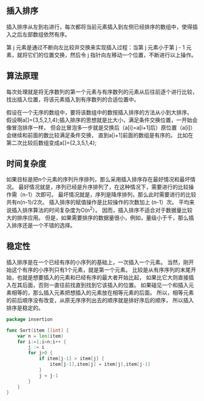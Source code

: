 ## 插入排序

插入排序从左到右进行，每次都将当前元素插入到左侧已经排序的数组中，使得插入之后左部数组依然有序。

第 j 元素是通过不断向左比较并交换来实现插入过程：当第 j 元素小于第 j - 1 元素，就将它们的位置交换，然后令 j 指针向左移动一个位置，不断进行以上操作。

## 算法原理

每次处理就是将无序数列的第一个元素与有序数列的元素从后往前逐个进行比较，找出插入位置，将该元素插入到有序数列的合适位置中。

假设在一个无序的数组中，要将该数组中的数按插入排序的方法从小到大排序。
假设啊a[]={3,5,2,1,4};插入排序的思想就是比大小，满足条件交换位置，一开始会像冒泡排序一样，
但会比冒泡多一步就是交换后（a[i]=a[i+1]后）原位置（a[i]）会继续和前面的数比较满足条件交换，
直到a[i+1]前面的数组是有序的。
比如在第二次比较后数组变成a[]={2,3,5,1,4};

## 时间复杂度

如果目标是把n个元素的序列升序排列，那么采用插入排序存在最好情况和最坏情况。
最好情况就是，序列已经是升序排列了，在这种情况下，需要进行的比较操作需（n-1）次即可。
最坏情况就是，序列是降序排列，那么此时需要进行的比较共有n(n-1)/2次。
插入排序的赋值操作是比较操作的次数加上 (n-1）次。
平均来说插入排序算法的时间复杂度为O(n<sup>2</sup>）。
因而，插入排序不适合对于数据量比较大的排序应用。
但是，如果需要排序的数据量很小，例如，量级小于千，那么插入排序还是一个不错的选择。

## 稳定性


插入排序是在一个已经有序的小序列的基础上，一次插入一个元素。
当然，刚开始这个有序的小序列只有1个元素，就是第一个元素。
比较是从有序序列的末尾开始，也就是想要插入的元素和已经有序的最大者开始比起，
如果比它大则直接插入在其后面，否则一直往前找直到找到它该插入的位置。
如果碰见一个和插入元素相等的，那么插入元素把想插入的元素放在相等元素的后面。
所以，相等元素的前后顺序没有改变，从原无序序列出去的顺序就是排好序后的顺序，
所以插入排序是稳定的。

````go
package insertion

func Sort(item []int) {
	var n = len(item)
	for i:=1;i<n;i++ {
		j := i
		for j>0 {
			if item[j-1] > item[j] {
				item[j-1],item[j] = item[j],item[j-1]
			}
			j = j-1
		}
	}
}
````